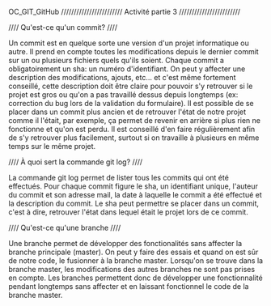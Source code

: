 OC_GIT_GitHub
//////////////////////// Activité partie 3 ////////////////////////

//// Qu'est-ce qu'un commit? ////

Un commit est en quelque sorte une version d'un projet informatique ou autre. Il prend en compte toutes les modifications depuis le dernier commit sur un ou plusieurs fichiers quels qu'ils soient. Chaque commit a obligatoirement un sha: un numéro d'identifiant. On peut y affecter une description des modifications, ajouts, etc... et c'est même fortement conseillé, cette description doit être claire pour pouvoir s'y retrouver si le projet est gros ou qu'on a pas travaillé dessus depuis longtemps (ex: correction du bug lors de la validation du formulaire). Il est possible de se placer dans un commit plus ancien et de retrouver l'état de notre projet comme il l'était, par exemple, ça permet de revenir en arrière si plus rien ne fonctionne et qu'on est perdu. Il est conseillé d'en faire régulièrement afin de s'y retrouver plus facilement, surtout si on travaille à plusieurs en même temps sur le même projet.

//// À quoi sert la commande git log? ////

La commande git log permet de lister tous les commits qui ont été effectués. Pour chaque commit figure le sha, un identifiant unique, l'auteur du commit et son adresse mail, la date à laquelle le commit a été effectué et la description du commit. Le sha peut permettre se placer dans un commit, c'est à dire, retrouver l'état dans lequel était le projet lors de ce commit.

//// Qu'est-ce qu'une branche ////

Une branche permet de développer des fonctionalités sans affecter la branche principale (master). On peut y faire des essais et quand on est sûr de notre code, le fusionner à la branche master. Lorsqu'on se trouve dans la branche master, les modifications des autres branches ne sont pas prises en compte. Les branches permettent donc de développer une fonctionnalité pendant longtemps sans affecter et en laissant fonctionnel le code de la branche master.
